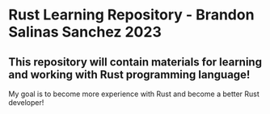 # Rust Learning Repository - Brandon Salinas Sanchez 2023


## This repository will contain materials for learning and working with Rust programming language! 



My goal is to become more experience with Rust and become a better Rust developer!
